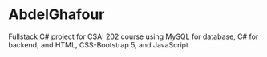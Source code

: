 # AbdelGhafour
Fullstack C# project for CSAI 202 course using MySQL for database, C# for backend, and HTML, CSS-Bootstrap 5, and JavaScript
